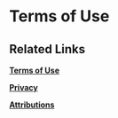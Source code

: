 # Terms of Use #

## Related Links ##

**[Terms of Use](https://github.com/poanetwork/metamask-extension/wiki)**

**[Privacy](https://github.com/poanetwork/metamask-extension/wiki)**

**[Attributions](https://github.com/poanetwork/metamask-extension/wiki)**
